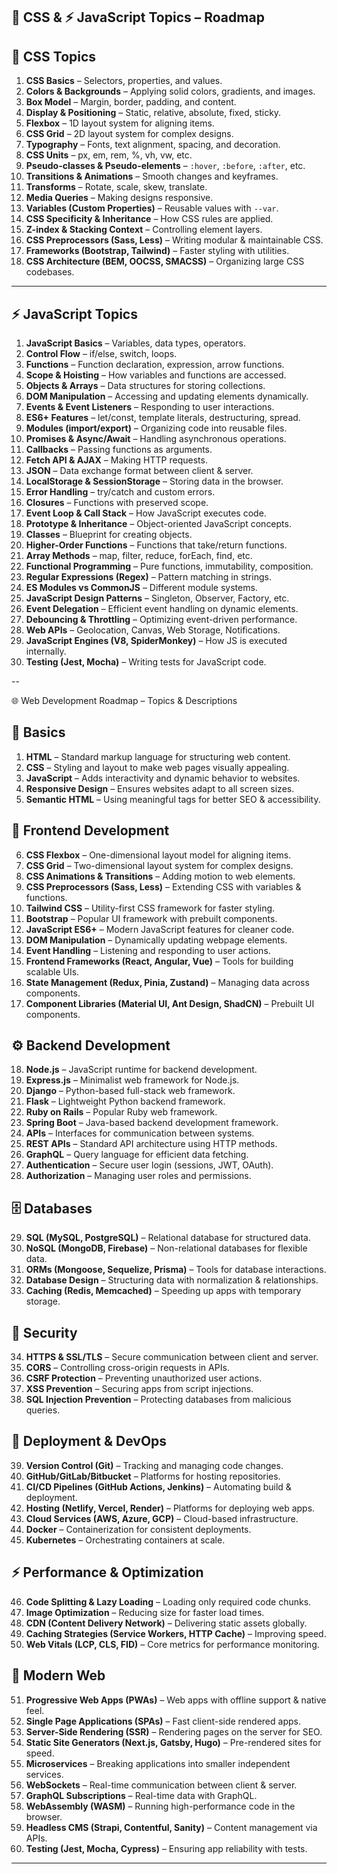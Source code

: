 ## 🎨 CSS & ⚡ JavaScript Topics – Roadmap

## 🎨 CSS Topics
1. **CSS Basics** – Selectors, properties, and values.  
2. **Colors & Backgrounds** – Applying solid colors, gradients, and images.  
3. **Box Model** – Margin, border, padding, and content.  
4. **Display & Positioning** – Static, relative, absolute, fixed, sticky.  
5. **Flexbox** – 1D layout system for aligning items.  
6. **CSS Grid** – 2D layout system for complex designs.  
7. **Typography** – Fonts, text alignment, spacing, and decoration.  
8. **CSS Units** – px, em, rem, %, vh, vw, etc.  
9. **Pseudo-classes & Pseudo-elements** – `:hover`, `:before`, `:after`, etc.  
10. **Transitions & Animations** – Smooth changes and keyframes.  
11. **Transforms** – Rotate, scale, skew, translate.  
12. **Media Queries** – Making designs responsive.  
13. **Variables (Custom Properties)** – Reusable values with `--var`.  
14. **CSS Specificity & Inheritance** – How CSS rules are applied.  
15. **Z-index & Stacking Context** – Controlling element layers.  
16. **CSS Preprocessors (Sass, Less)** – Writing modular & maintainable CSS.  
17. **Frameworks (Bootstrap, Tailwind)** – Faster styling with utilities.  
18. **CSS Architecture (BEM, OOCSS, SMACSS)** – Organizing large CSS codebases.  

---

## ⚡ JavaScript Topics
1. **JavaScript Basics** – Variables, data types, operators.  
2. **Control Flow** – if/else, switch, loops.  
3. **Functions** – Function declaration, expression, arrow functions.  
4. **Scope & Hoisting** – How variables and functions are accessed.  
5. **Objects & Arrays** – Data structures for storing collections.  
6. **DOM Manipulation** – Accessing and updating elements dynamically.  
7. **Events & Event Listeners** – Responding to user interactions.  
8. **ES6+ Features** – let/const, template literals, destructuring, spread.  
9. **Modules (import/export)** – Organizing code into reusable files.  
10. **Promises & Async/Await** – Handling asynchronous operations.  
11. **Callbacks** – Passing functions as arguments.  
12. **Fetch API & AJAX** – Making HTTP requests.  
13. **JSON** – Data exchange format between client & server.  
14. **LocalStorage & SessionStorage** – Storing data in the browser.  
15. **Error Handling** – try/catch and custom errors.  
16. **Closures** – Functions with preserved scope.  
17. **Event Loop & Call Stack** – How JavaScript executes code.  
18. **Prototype & Inheritance** – Object-oriented JavaScript concepts.  
19. **Classes** – Blueprint for creating objects.  
20. **Higher-Order Functions** – Functions that take/return functions.  
21. **Array Methods** – map, filter, reduce, forEach, find, etc.  
22. **Functional Programming** – Pure functions, immutability, composition.  
23. **Regular Expressions (Regex)** – Pattern matching in strings.  
24. **ES Modules vs CommonJS** – Different module systems.  
25. **JavaScript Design Patterns** – Singleton, Observer, Factory, etc.  
26. **Event Delegation** – Efficient event handling on dynamic elements.  
27. **Debouncing & Throttling** – Optimizing event-driven performance.  
28. **Web APIs** – Geolocation, Canvas, Web Storage, Notifications.  
29. **JavaScript Engines (V8, SpiderMonkey)** – How JS is executed internally.  
30. **Testing (Jest, Mocha)** – Writing tests for JavaScript code.  

--

🌐 Web Development Roadmap – Topics & Descriptions

## 📌 Basics
1. **HTML** – Standard markup language for structuring web content.  
2. **CSS** – Styling and layout to make web pages visually appealing.  
3. **JavaScript** – Adds interactivity and dynamic behavior to websites.  
4. **Responsive Design** – Ensures websites adapt to all screen sizes.  
5. **Semantic HTML** – Using meaningful tags for better SEO & accessibility.  

## 🎨 Frontend Development
6. **CSS Flexbox** – One-dimensional layout model for aligning items.  
7. **CSS Grid** – Two-dimensional layout system for complex designs.  
8. **CSS Animations & Transitions** – Adding motion to web elements.  
9. **CSS Preprocessors (Sass, Less)** – Extending CSS with variables & functions.  
10. **Tailwind CSS** – Utility-first CSS framework for faster styling.  
11. **Bootstrap** – Popular UI framework with prebuilt components.  
12. **JavaScript ES6+** – Modern JavaScript features for cleaner code.  
13. **DOM Manipulation** – Dynamically updating webpage elements.  
14. **Event Handling** – Listening and responding to user actions.  
15. **Frontend Frameworks (React, Angular, Vue)** – Tools for building scalable UIs.  
16. **State Management (Redux, Pinia, Zustand)** – Managing data across components.  
17. **Component Libraries (Material UI, Ant Design, ShadCN)** – Prebuilt UI components.  

## ⚙️ Backend Development
18. **Node.js** – JavaScript runtime for backend development.  
19. **Express.js** – Minimalist web framework for Node.js.  
20. **Django** – Python-based full-stack web framework.  
21. **Flask** – Lightweight Python backend framework.  
22. **Ruby on Rails** – Popular Ruby web framework.  
23. **Spring Boot** – Java-based backend development framework.  
24. **APIs** – Interfaces for communication between systems.  
25. **REST APIs** – Standard API architecture using HTTP methods.  
26. **GraphQL** – Query language for efficient data fetching.  
27. **Authentication** – Secure user login (sessions, JWT, OAuth).  
28. **Authorization** – Managing user roles and permissions.  

## 🗄️ Databases
29. **SQL (MySQL, PostgreSQL)** – Relational database for structured data.  
30. **NoSQL (MongoDB, Firebase)** – Non-relational databases for flexible data.  
31. **ORMs (Mongoose, Sequelize, Prisma)** – Tools for database interactions.  
32. **Database Design** – Structuring data with normalization & relationships.  
33. **Caching (Redis, Memcached)** – Speeding up apps with temporary storage.  

## 🔐 Security
34. **HTTPS & SSL/TLS** – Secure communication between client and server.  
35. **CORS** – Controlling cross-origin requests in APIs.  
36. **CSRF Protection** – Preventing unauthorized user actions.  
37. **XSS Prevention** – Securing apps from script injections.  
38. **SQL Injection Prevention** – Protecting databases from malicious queries.  

## 🚀 Deployment & DevOps
39. **Version Control (Git)** – Tracking and managing code changes.  
40. **GitHub/GitLab/Bitbucket** – Platforms for hosting repositories.  
41. **CI/CD Pipelines (GitHub Actions, Jenkins)** – Automating build & deployment.  
42. **Hosting (Netlify, Vercel, Render)** – Platforms for deploying web apps.  
43. **Cloud Services (AWS, Azure, GCP)** – Cloud-based infrastructure.  
44. **Docker** – Containerization for consistent deployments.  
45. **Kubernetes** – Orchestrating containers at scale.  

## ⚡ Performance & Optimization
46. **Code Splitting & Lazy Loading** – Loading only required code chunks.  
47. **Image Optimization** – Reducing size for faster load times.  
48. **CDN (Content Delivery Network)** – Delivering static assets globally.  
49. **Caching Strategies (Service Workers, HTTP Cache)** – Improving speed.  
50. **Web Vitals (LCP, CLS, FID)** – Core metrics for performance monitoring.  

## 📱 Modern Web
51. **Progressive Web Apps (PWAs)** – Web apps with offline support & native feel.  
52. **Single Page Applications (SPAs)** – Fast client-side rendered apps.  
53. **Server-Side Rendering (SSR)** – Rendering pages on the server for SEO.  
54. **Static Site Generators (Next.js, Gatsby, Hugo)** – Pre-rendered sites for speed.  
55. **Microservices** – Breaking applications into smaller independent services.  
56. **WebSockets** – Real-time communication between client & server.  
57. **GraphQL Subscriptions** – Real-time data with GraphQL.  
58. **WebAssembly (WASM)** – Running high-performance code in the browser.  
59. **Headless CMS (Strapi, Contentful, Sanity)** – Content management via APIs.  
60. **Testing (Jest, Mocha, Cypress)** – Ensuring app reliability with tests.  

---
